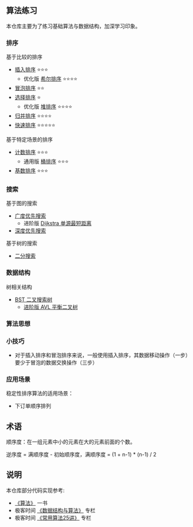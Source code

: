 ## 算法练习

本仓库主要为了练习基础算法与数据结构，加深学习印象。

### 排序

基于比较的排序

- [插入排序](src/main/java/algorithms/sort/comparison/InsertionSort.java) :star::star::star:
    - 优化版 [希尔排序](src/main/java/algorithms/sort/comparison/ShellSort.java) :star::star::star::star:
- [冒泡排序](src/main/java/algorithms/sort/comparison/BubbleSort.java)    :star::star:
- [选择排序](src/main/java/algorithms/sort/comparison/SelectionSort.java) :star:
    - 优化版 [堆排序](src/main/java/algorithms/sort/HeapSort.java) :star::star::star::star:
- [归并排序](src/main/java/algorithms/sort/comparison/MergeSort.java) :star::star::star::star:
- [快速排序](src/main/java/algorithms/sort/comparison/QuickSort.java) :star::star::star::star::star:

基于特定场景的排序

- [计数排序](src/main/java/algorithms/sort/CountingSort.java) :star::star::star:
    - 通用版 [桶排序](src/main/java/algorithms/sort/BucketSort.java) :star::star::star:
- [基数排序](src/main/java/algorithms/sort/RadixSort.java) :star::star::star:

### 搜索

基于图的搜索

- [广度优先搜索](src/main/java/algorithms/search/graph/BreadthFirstSearch.java)
    - 进阶版 [Dijkstra 单源最短距离](src/main/java/algorithms/search/graph/Dijkstra.java)
- [深度优先搜索](src/main/java/algorithms/search/graph/DepthFirstSearch.java)

基于树的搜索

- [二分搜索](src/main/java/algorithms/search/tree/BinarySearch.java)

### 数据结构

树相关结构

- [BST 二叉搜索树](src/main/java/datastructure/BinarySearchTree.java)
    - [进阶版 AVL 平衡二叉树](src/main/java/datastructure/AdelsonVelskyAndLandisTree.java)

### 算法思想

### 小技巧

- 对于插入排序和冒泡排序来说，一般使用插入排序，其数据移动操作（一步）要少于冒泡的数据交换操作（三步）

### 应用场景

稳定性排序算法的适用场景：

- 下订单顺序排列

## 术语

顺序度：在一组元素中小的元素在大的元素前面的个数。

逆序度 = 满顺序度 - 初始顺序度，满顺序度 = (1 + n-1) * (n-1) / 2

## 说明

本仓库部分代码实现参考:

- [《算法》](https://book.douban.com/subject/19952400/) 一书
- 极客时间 [《数据结构与算法》](https://time.geekbang.org/column/intro/126) 专栏
- 极客时间 [《常用算法25讲》](https://time.geekbang.org/opencourse/intro/100057601?tab=catalog) 专栏